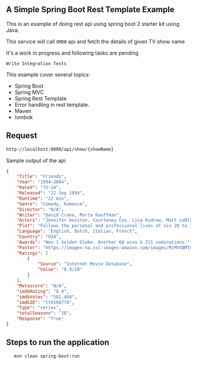 ## A Simple Spring Boot Rest Template Example

This is an example of doing rest api using spring boot 2 starter kit using Java.

This service will call `OMDB` api and fetch the details of given TV show name

It's a work in progress and following tasks are pending
```Gherkin
Write Integration Tests
```

This example cover several topics:

- Spring Boot
- Spring MVC
- Spring Rest Template
- Error handling in rest template.
- Maven
- lombok

## Request

```html
http://localhost:8080/api/show/{showName}
```

Sample output of the api
```json
{
	"Title": "Friends",
	"Year": "1994–2004",
	"Rated": "TV-14",
	"Released": "22 Sep 1994",
	"Runtime": "22 min",
	"Genre": "Comedy, Romance",
	"Director": "N/A",
	"Writer": "David Crane, Marta Kauffman",
	"Actors": "Jennifer Aniston, Courteney Cox, Lisa Kudrow, Matt LeBlanc",
	"Plot": "Follows the personal and professional lives of six 20 to 30-something-year-old friends living in Manhattan.",
	"Language": "English, Dutch, Italian, French",
	"Country": "USA",
	"Awards": "Won 1 Golden Globe. Another 68 wins & 211 nominations.",
	"Poster": "https://images-na.ssl-images-amazon.com/images/M/MV5BMTg4NzEyNzQ5OF5BMl5BanBnXkFtZTYwNTY3NDg4._V1._CR24,0,293,443_SX89_AL_.jpg_V1_SX300.jpg",
	"Ratings": [
		{
			"Source": "Internet Movie Database",
			"Value": "8.9/10"
		}
	],
	"Metascore": "N/A",
	"imdbRating": "8.9",
	"imdbVotes": "581,484",
	"imdbID": "tt0108778",
	"Type": "series",
	"totalSeasons": "10",
	"Response": "True"
}
```

## Steps to run the application
```Gherkin
   mvn clean spring-boot:run
```